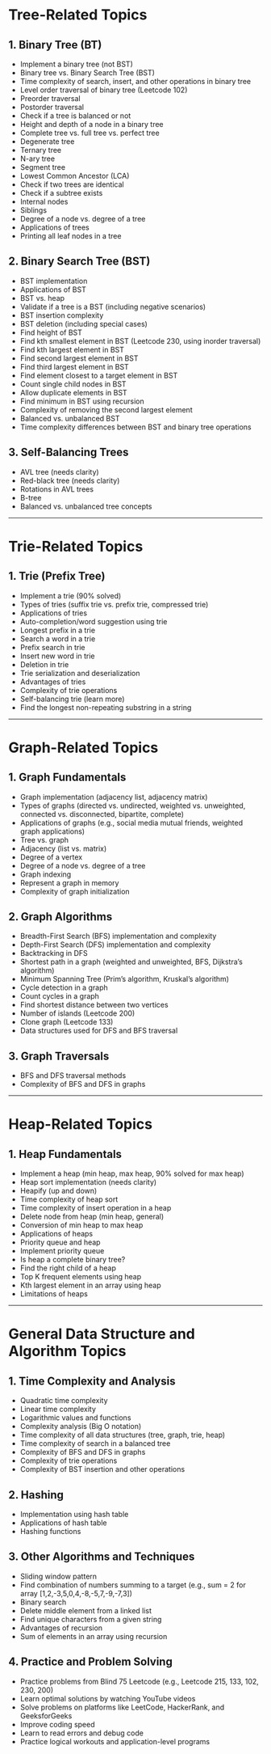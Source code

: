 # Tree-Related Topics

## 1. Binary Tree (BT)

- Implement a binary tree (not BST)
- Binary tree vs. Binary Search Tree (BST)
- Time complexity of search, insert, and other operations in binary tree
- Level order traversal of binary tree (Leetcode 102)
- Preorder traversal
- Postorder traversal
- Check if a tree is balanced or not
- Height and depth of a node in a binary tree
- Complete tree vs. full tree vs. perfect tree
- Degenerate tree
- Ternary tree
- N-ary tree
- Segment tree
- Lowest Common Ancestor (LCA)
- Check if two trees are identical
- Check if a subtree exists
- Internal nodes
- Siblings
- Degree of a node vs. degree of a tree
- Applications of trees
- Printing all leaf nodes in a tree

## 2. Binary Search Tree (BST)

- BST implementation
- Applications of BST
- BST vs. heap
- Validate if a tree is a BST (including negative scenarios)
- BST insertion complexity
- BST deletion (including special cases)
- Find height of BST
- Find kth smallest element in BST (Leetcode 230, using inorder traversal)
- Find kth largest element in BST
- Find second largest element in BST
- Find third largest element in BST
- Find element closest to a target element in BST
- Count single child nodes in BST
- Allow duplicate elements in BST
- Find minimum in BST using recursion
- Complexity of removing the second largest element
- Balanced vs. unbalanced BST
- Time complexity differences between BST and binary tree operations

## 3. Self-Balancing Trees

- AVL tree (needs clarity)
- Red-black tree (needs clarity)
- Rotations in AVL trees
- B-tree
- Balanced vs. unbalanced tree concepts

---

# Trie-Related Topics

## 1. Trie (Prefix Tree)

- Implement a trie (90% solved)
- Types of tries (suffix trie vs. prefix trie, compressed trie)
- Applications of tries
- Auto-completion/word suggestion using trie
- Longest prefix in a trie
- Search a word in a trie
- Prefix search in trie
- Insert new word in trie
- Deletion in trie
- Trie serialization and deserialization
- Advantages of tries
- Complexity of trie operations
- Self-balancing trie (learn more)
- Find the longest non-repeating substring in a string

---

# Graph-Related Topics

## 1. Graph Fundamentals

- Graph implementation (adjacency list, adjacency matrix)
- Types of graphs (directed vs. undirected, weighted vs. unweighted, connected vs. disconnected, bipartite, complete)
- Applications of graphs (e.g., social media mutual friends, weighted graph applications)
- Tree vs. graph
- Adjacency (list vs. matrix)
- Degree of a vertex
- Degree of a node vs. degree of a tree
- Graph indexing
- Represent a graph in memory
- Complexity of graph initialization

## 2. Graph Algorithms

- Breadth-First Search (BFS) implementation and complexity
- Depth-First Search (DFS) implementation and complexity
- Backtracking in DFS
- Shortest path in a graph (weighted and unweighted, BFS, Dijkstra’s algorithm)
- Minimum Spanning Tree (Prim’s algorithm, Kruskal’s algorithm)
- Cycle detection in a graph
- Count cycles in a graph
- Find shortest distance between two vertices
- Number of islands (Leetcode 200)
- Clone graph (Leetcode 133)
- Data structures used for DFS and BFS traversal

## 3. Graph Traversals

- BFS and DFS traversal methods
- Complexity of BFS and DFS in graphs

---

# Heap-Related Topics

## 1. Heap Fundamentals

- Implement a heap (min heap, max heap, 90% solved for max heap)
- Heap sort implementation (needs clarity)
- Heapify (up and down)
- Time complexity of heap sort
- Time complexity of insert operation in a heap
- Delete node from heap (min heap, general)
- Conversion of min heap to max heap
- Applications of heaps
- Priority queue and heap
- Implement priority queue
- Is heap a complete binary tree?
- Find the right child of a heap
- Top K frequent elements using heap
- Kth largest element in an array using heap
- Limitations of heaps

---

# General Data Structure and Algorithm Topics

## 1. Time Complexity and Analysis

- Quadratic time complexity
- Linear time complexity
- Logarithmic values and functions
- Complexity analysis (Big O notation)
- Time complexity of all data structures (tree, graph, trie, heap)
- Time complexity of search in a balanced tree
- Complexity of BFS and DFS in graphs
- Complexity of trie operations
- Complexity of BST insertion and other operations

## 2. Hashing

- Implementation using hash table
- Applications of hash table
- Hashing functions

## 3. Other Algorithms and Techniques

- Sliding window pattern
- Find combination of numbers summing to a target (e.g., sum = 2 for array [1,2,-3,5,0,4,-8,-5,7,-9,-7,3])
- Binary search
- Delete middle element from a linked list
- Find unique characters from a given string
- Advantages of recursion
- Sum of elements in an array using recursion

## 4. Practice and Problem Solving

- Practice problems from Blind 75 Leetcode (e.g., Leetcode 215, 133, 102, 230, 200)
- Learn optimal solutions by watching YouTube videos
- Solve problems on platforms like LeetCode, HackerRank, and GeeksforGeeks
- Improve coding speed
- Learn to read errors and debug code
- Practice logical workouts and application-level programs
